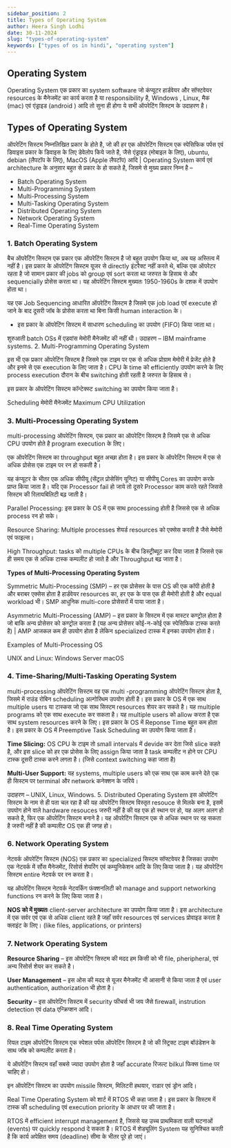```yaml
---
sidebar_position: 2
title: Types of Operating System
author: Heera Singh Lodhi
date: 30-11-2024
slug: "types-of-operating-system"
keywords: ["types of os in hindi", "operating system"]
---
```


## Operating System

Operating System एक प्रकार का system software जो कंप्यूटर हार्डवेयर और सॉफ्टवेयर resources के मैनेजमेंट का कार्य करता है या responsibility है, Windows , Linux, मैक (mac) एवं एंड्राइड (android ) आदि तो सुना ही होगा ये सभी ऑपरेटिंग सिस्टम के उदाहरण है।

## Types of Operating System

ऑपरेटिंग सिस्टम निम्नलिखित प्रकार के होते है, जो की हर एक ऑपरेटिंग सिस्टम एक स्पेसिफिक पर्पस एवं डिवाइस प्रकार के डिवाइस के लिए डेवेलोप किये जाते है, जैसे एंड्राइड (मोबाइल के लिए), ubuntu, debian (लैपटॉप के लिए), MacOS (Apple लैपटॉप) आदि | Operating System कार्य एवं architecture के अनुसार बहुत से प्रकार के हो सकते है, जिसमे से मुख्य प्रकार निम्न है –

- Batch Operating System
- Multi-Programming System
- Multi-Processing System
- Multi-Tasking Operating System
- Distributed Operating System
- Network Operating System
- Real-Time Operating System

### 1. Batch Operating System

बैच ऑपरेटिंग सिस्टम एक प्रकार एक ऑपरेटिंग सिस्टम है जो बहुत उपयोग किया था, अब यह अस्तित्व में नहीं है। इस प्रकार के ऑपरेटिंग सिस्टम यूजर से directly इंटरैक्ट नहीं करते थे, बल्कि एक ऑपरेटर रहता है जो सामान प्रकार की jobs को group एवं sort करता था जरुरत के हिसाब से और sequencially प्रोसेस करता था।
यह ऑपरेटिंग सिस्टम मुख्यतः 1950-1960s के दशक में उपयोग होता था।

यह एक Job Sequencing आधारित ऑपरेटिंग सिस्टम है जिसमे एक job load एवं execute हो जाने के बाद दूसरी जॉब के प्रोसेस करता था बिना किसी human interaction के।

- इस प्रकार के ऑपरेटिंग सिस्टम में साधारण scheduling का उपयोग (FIFO) किया जाता था।

शुरुआती batch OSs में एडवांस मेमोरी मैनेजमेंट की नहीं थी।
उदाहरण – IBM mainframe systems. 2. Multi-Programming Operating System

इस भी एक प्रकार ऑपरेटिंग सिस्टम है जिसमे एक टाइम पर एक से अधिक प्रोग्राम मेमोरी में प्रेजेंट होते है और इनमे से एक
execution के लिए जाता है। CPU के time को efficiently उपयोग करने के लिए process execution दौरान के बीच switching होती रहती है जरुरत के हिसाब से।

इस प्रकार के ऑपरेटिंग सिस्टम कॉन्टेक्स्ट switching का उपयोग किया जाता है।

Scheduling
मेमोरी मैनेजमेंट
Maximum CPU Utilization

### 3. Multi-Processing Operating System

multi-processing ऑपरेटिंग सिस्टम, एक प्रकार का ऑपरेटिंग सिस्टम है जिसमे एक से अधिक CPU उपयोग होते है program execution के लिए।

एक ऑपरेटिंग सिस्टम का throughput बहुत अच्छा होता है।
इस प्रकार के ऑपरेटिंग सिस्टम में एक से अधिक प्रोसेस एक टाइम पर रन हो सकती है।

यह कंप्यूटर के भीतर एक अधिक सीपीयू (सेंट्रल प्रोसेसिंग यूनिट) या सीपीयू Cores का उपयोग करके प्राप्त किया जाता है।
यदि एक Processor fail हो जाये तो दूसरे Processor काम करते रहते जिससे सिस्टम की रिलायबिलिटी बढ़ जाती है।

Parallel Processing: इस प्रकार के OS में एक साथ processing होती है जिससे एक से अधिक process रन हो सके।

Resource Sharing: Multiple processes शेयर्ड resources को एक्सेस करती है जैसे मेमोरी एवं फाइल्स।

High Throughput: tasks को multiple CPUs के बीच डिस्ट्रीब्यूट कर दिया जाता है जिससे एक ही समय एक से अधिक टास्क कम्पलीट हो जाते है और Throughput बढ़ जाता है।

**Types of Multi-Processing Operating System**

Symmetric Multi-Processing (SMP) – हर एक प्रोसेसर के पास OS की एक कॉपी होती है और बराबर एक्सेस होता है हार्डवेयर resources का, हर एक के पास एक ही मेमोरी होती है और equal workload भी। SMP आधुनिक multi-core प्रोसेसरों में पाया जाता है।

Asymmetric Multi-Processing (AMP) – इस प्रकार के सिस्टम में एक मास्टर कण्ट्रोल होता है जो बाकि अन्य प्रोसेसर को कण्ट्रोल करता है (यह अन्य प्रोसेसर कोई-न-कोई एक स्पेसिफिक टास्क करते है) | AMP आजकल कम ही उपयोग होता है लेकिन specialized टास्क में इनका उपयोग होता है।

Examples of Multi-Processing OS

UNIX and Linux:
Windows Server
macOS

### 4. Time-Sharing/Multi-Tasking Operating System

multi-processing ऑपरेटिंग सिस्टम वह एक multi -programming ऑपरेटिंग सिस्टम होता है, जिसमे में राउंड रोबिन scheduling अल्गोरिथम उपयोग होती है। इस प्रकार के OS में एक साथ multiple users या टास्कस जो एक साथ सिस्टम resources शेयर कर सकते है।
यह multiple programs को एक साथ execute कर सकता है।
यह multiple users को allow करता है एक साथ system resources करने के लिए।
इस प्रकार के OS में Reponse Time बहुत कम होता है।
इस प्रकार के OS में Preemptive Task Scheduling का उपयोग किया जाता है।

**Time Slicing:** OS CPU के टाइम तो small intervals में devide कर देता जिसे slice कहते है, और इस slice को हर एक प्रोसेस के लिए assign किया जाता है task कम्पलीट न होने पर CPU टास्क दूसरी टास्क करने लगता है। (जिसे context switching कहा जाता है)

**Multi-User Support:** यह systems, multiple users को एक साथ एक काम करने देते एक ही सिस्टम पर terminal और network कनेक्शन के जरिये।

उदाहरण – UNIX, Linux, Windows. 5. Distributed Operating System
इस ऑपरेटिंग सिस्टम के नाम से ही पता चल रहा है की यह ऑपरेटिंग सिस्टम विस्तृत resouce से मिलके बना है, इसमें उपयोग होने वाले hardware resouces जरुरी नहीं है की वह एक हो स्थान पर हो, यह अलग अलग हो सकते है, फिर एक ऑपरेटिंग सिस्टम बनाने है।
यह ऑपरेटिंग सिस्टम एक से अधिक स्थान पर रह सकता है जरुरी नहीं है की कम्पलीट OS एक ही जगह हो।

### 6. Network Operating System

नेटवर्क ऑपरेटिंग सिस्टम (NOS) एक प्रकार का specialized सिस्टम सॉफ्टवेयर है जिसका उपयोग एक नेटवर्क में र्सोस मैनेजमेंट, रिसोर्स शेयरिंग एवं कम्युनिकेशन आदि के लिए किया जाता है।
यह ऑपरेटिंग सिस्टम entire नेटवर्क पर रन करता है।

यह ऑपरेटिंग सिस्टम नेटवर्क नेटवर्किंग फंक्शनलिटी को manage and support networking functions रन करने के लिए किया जाता है।

**NOS को में मुख्यतः** client-server architecture का उपयोग किया जाता है। इस architecture में एक सर्वर एवं एक से अधिक client रहते है जहाँ सर्वर resources एवं services प्रोवाइड करता है क्लाइंट के लिए। (like files, applications, or printers)

### 7. Network Operating System

**Resource Sharing** – इस ऑपरेटिंग सिस्टम की मदद हम किसी को भी file, pheripheral, एवं अन्य रिसोर्स शेयर कर सकते है।

**User Management** – इस ओस की मदद से यूजर मैनेजमेंट भी आसानी से किया जाता है एवं user authentication, authorization भी होता है।

**Security** – इस ऑपरेटिंग सिस्टम में security फीचर्स भी जय जैसे firewall, instrution detection एवं data एन्क्रिप्शन आदि।

### 8. Real Time Operating System

रियल टाइम ऑपरेटिंग सिस्टम एक स्पेशल पर्पस ऑपरेटिंग सिस्टम है जो की स्ट्रिक्ट टाइम बॉउंडेशन के साथ जॉब को कम्पलीट करता है।

ये ऑपरेटिंग सिस्टम वहाँ सबसे ज्यादा उपयोग होता है जहाँ accurate रिजल्ट bilkul फिक्स time पर चाहिए हो।

इन ऑपरेटिंग सिस्टम का उपयोग missile सिस्टम, मिलिटरी हथयार, राडार एवं ड्रोन आदि।

Real Time Operating System को शार्ट में RTOS भी कहा जाता है।
इस प्रकार के सिस्टम में टास्क की scheduling एवं execution priority के आधार पर की जाता है।

RTOS में efficient interrupt management है, जिससे यह उच्च प्राथमिकता वाली घटनाओं (events) पर quickly respond दे सकता है।
RTOS में शेड्यूलिंग System यह सुनिश्चित करती है कि कार्य अपेक्षित समय (deadline) सीमा के भीतर पूरे हो जाएं।
